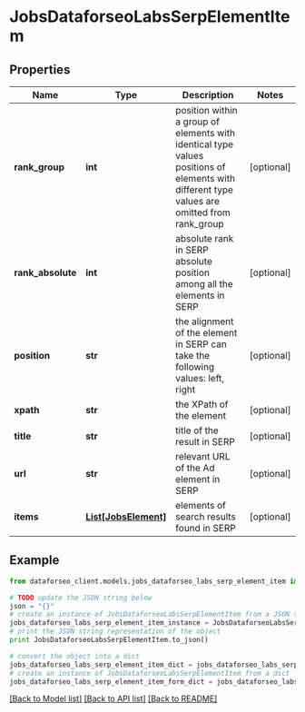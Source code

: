 # JobsDataforseoLabsSerpElementItem


## Properties

Name | Type | Description | Notes
------------ | ------------- | ------------- | -------------
**rank_group** | **int** | position within a group of elements with identical type values positions of elements with different type values are omitted from rank_group | [optional] 
**rank_absolute** | **int** | absolute rank in SERP absolute position among all the elements in SERP | [optional] 
**position** | **str** | the alignment of the element in SERP can take the following values: left, right | [optional] 
**xpath** | **str** | the XPath of the element | [optional] 
**title** | **str** | title of the result in SERP | [optional] 
**url** | **str** | relevant URL of the Ad element in SERP | [optional] 
**items** | [**List[JobsElement]**](JobsElement.md) | elements of search results found in SERP | [optional] 

## Example

```python
from dataforseo_client.models.jobs_dataforseo_labs_serp_element_item import JobsDataforseoLabsSerpElementItem

# TODO update the JSON string below
json = "{}"
# create an instance of JobsDataforseoLabsSerpElementItem from a JSON string
jobs_dataforseo_labs_serp_element_item_instance = JobsDataforseoLabsSerpElementItem.from_json(json)
# print the JSON string representation of the object
print JobsDataforseoLabsSerpElementItem.to_json()

# convert the object into a dict
jobs_dataforseo_labs_serp_element_item_dict = jobs_dataforseo_labs_serp_element_item_instance.to_dict()
# create an instance of JobsDataforseoLabsSerpElementItem from a dict
jobs_dataforseo_labs_serp_element_item_form_dict = jobs_dataforseo_labs_serp_element_item.from_dict(jobs_dataforseo_labs_serp_element_item_dict)
```
[[Back to Model list]](../README.md#documentation-for-models) [[Back to API list]](../README.md#documentation-for-api-endpoints) [[Back to README]](../README.md)


